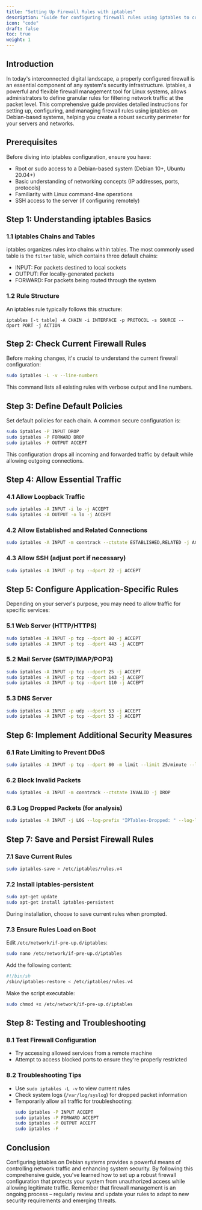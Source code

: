 ```yaml
---
title: "Setting Up Firewall Rules with iptables"
description: "Guide for configuring firewall rules using iptables to control network traffic and enhance system security on Debian systems."
icon: "code"
draft: false
toc: true
weight: 1
---
```


## Introduction

In today's interconnected digital landscape, a properly configured firewall is an essential component of any system's security infrastructure. iptables, a powerful and flexible firewall management tool for Linux systems, allows administrators to define granular rules for filtering network traffic at the packet level. This comprehensive guide provides detailed instructions for setting up, configuring, and managing firewall rules using iptables on Debian-based systems, helping you create a robust security perimeter for your servers and networks.

## Prerequisites

Before diving into iptables configuration, ensure you have:

- Root or sudo access to a Debian-based system (Debian 10+, Ubuntu 20.04+)
- Basic understanding of networking concepts (IP addresses, ports, protocols)
- Familiarity with Linux command-line operations
- SSH access to the server (if configuring remotely)

## Step 1: Understanding iptables Basics

### 1.1 iptables Chains and Tables

iptables organizes rules into chains within tables. The most commonly used table is the `filter` table, which contains three default chains:

- INPUT: For packets destined to local sockets
- OUTPUT: For locally-generated packets
- FORWARD: For packets being routed through the system

### 1.2 Rule Structure

An iptables rule typically follows this structure:

```
iptables [-t table] -A CHAIN -i INTERFACE -p PROTOCOL -s SOURCE --dport PORT -j ACTION
```

## Step 2: Check Current Firewall Rules

Before making changes, it's crucial to understand the current firewall configuration:

```bash
sudo iptables -L -v --line-numbers
```

This command lists all existing rules with verbose output and line numbers.

## Step 3: Define Default Policies

Set default policies for each chain. A common secure configuration is:

```bash
sudo iptables -P INPUT DROP
sudo iptables -P FORWARD DROP
sudo iptables -P OUTPUT ACCEPT
```

This configuration drops all incoming and forwarded traffic by default while allowing outgoing connections.

## Step 4: Allow Essential Traffic

### 4.1 Allow Loopback Traffic

```bash
sudo iptables -A INPUT -i lo -j ACCEPT
sudo iptables -A OUTPUT -o lo -j ACCEPT
```

### 4.2 Allow Established and Related Connections

```bash
sudo iptables -A INPUT -m conntrack --ctstate ESTABLISHED,RELATED -j ACCEPT
```

### 4.3 Allow SSH (adjust port if necessary)

```bash
sudo iptables -A INPUT -p tcp --dport 22 -j ACCEPT
```

## Step 5: Configure Application-Specific Rules

Depending on your server's purpose, you may need to allow traffic for specific services:

### 5.1 Web Server (HTTP/HTTPS)

```bash
sudo iptables -A INPUT -p tcp --dport 80 -j ACCEPT
sudo iptables -A INPUT -p tcp --dport 443 -j ACCEPT
```

### 5.2 Mail Server (SMTP/IMAP/POP3)

```bash
sudo iptables -A INPUT -p tcp --dport 25 -j ACCEPT
sudo iptables -A INPUT -p tcp --dport 143 -j ACCEPT
sudo iptables -A INPUT -p tcp --dport 110 -j ACCEPT
```

### 5.3 DNS Server

```bash
sudo iptables -A INPUT -p udp --dport 53 -j ACCEPT
sudo iptables -A INPUT -p tcp --dport 53 -j ACCEPT
```

## Step 6: Implement Additional Security Measures

### 6.1 Rate Limiting to Prevent DDoS

```bash
sudo iptables -A INPUT -p tcp --dport 80 -m limit --limit 25/minute --limit-burst 100 -j ACCEPT
```

### 6.2 Block Invalid Packets

```bash
sudo iptables -A INPUT -m conntrack --ctstate INVALID -j DROP
```

### 6.3 Log Dropped Packets (for analysis)

```bash
sudo iptables -A INPUT -j LOG --log-prefix "IPTables-Dropped: " --log-level 4
```

## Step 7: Save and Persist Firewall Rules

### 7.1 Save Current Rules

```bash
sudo iptables-save > /etc/iptables/rules.v4
```

### 7.2 Install iptables-persistent

```bash
sudo apt-get update
sudo apt-get install iptables-persistent
```

During installation, choose to save current rules when prompted.

### 7.3 Ensure Rules Load on Boot

Edit `/etc/network/if-pre-up.d/iptables`:

```bash
sudo nano /etc/network/if-pre-up.d/iptables
```

Add the following content:

```bash
#!/bin/sh
/sbin/iptables-restore < /etc/iptables/rules.v4
```

Make the script executable:

```bash
sudo chmod +x /etc/network/if-pre-up.d/iptables
```

## Step 8: Testing and Troubleshooting

### 8.1 Test Firewall Configuration

- Try accessing allowed services from a remote machine
- Attempt to access blocked ports to ensure they're properly restricted

### 8.2 Troubleshooting Tips

- Use `sudo iptables -L -v` to view current rules
- Check system logs (`/var/log/syslog`) for dropped packet information
- Temporarily allow all traffic for troubleshooting:
  ```bash
  sudo iptables -P INPUT ACCEPT
  sudo iptables -P FORWARD ACCEPT
  sudo iptables -P OUTPUT ACCEPT
  sudo iptables -F
  ```

## Conclusion

Configuring iptables on Debian systems provides a powerful means of controlling network traffic and enhancing system security. By following this comprehensive guide, you've learned how to set up a robust firewall configuration that protects your system from unauthorized access while allowing legitimate traffic. Remember that firewall management is an ongoing process – regularly review and update your rules to adapt to new security requirements and emerging threats.
